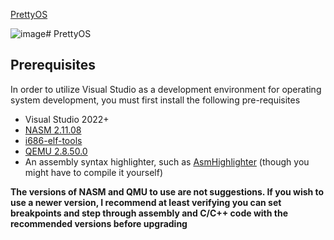 
 [PrettyOS](https://sourceforge.net/projects/prettyos/)

 ![image](https://github.com/pdpdds/PrettyOS/assets/1445129/b6b019c9-13df-4c4d-a554-5ae2ae5a808a)# PrettyOS

## Prerequisites

In order to utilize Visual Studio as a development environment for operating system development, you must first install the following pre-requisites

* Visual Studio 2022+
* [NASM 2.11.08](https://www.nasm.us/pub/nasm/releasebuilds/2.11.08/win32/nasm-2.11.08-installer.exe)
* [i686-elf-tools](https://github.com/lordmilko/i686-elf-tools)
* [QEMU 2.8.50.0](https://qemu.weilnetz.de/w32/2017/qemu-w32-setup-20170113.exe)
* An assembly syntax highlighter, such as [AsmHighlighter](https://github.com/Trass3r/AsmHighlighter) (though you might have to compile it yourself)

**The versions of NASM and QMU to use are not suggestions. If you wish to use a newer version, I recommend at least verifying you can set breakpoints and step through assembly and C/C++ code with the recommended versions before upgrading**
